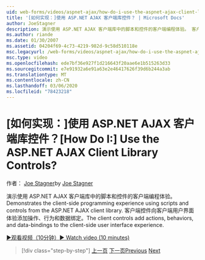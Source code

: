 ```yaml
---
uid: web-forms/videos/aspnet-ajax/how-do-i-use-the-aspnet-ajax-client-library-controls
title: '[如何实现：]使用 ASP.NET AJAX 客户端库控件？ | Microsoft Docs'
author: JoeStagner
description: 演示使用 ASP.NET AJAX 客户端库中的脚本和控件的客户端编程体验。 客户端控件添加操作，behavio 。
ms.author: riande
ms.date: 01/30/2007
ms.assetid: 04204f69-4c73-4219-982d-9c58d510118e
msc.legacyurl: /web-forms/videos/aspnet-ajax/how-do-i-use-the-aspnet-ajax-client-library-controls
msc.type: video
ms.openlocfilehash: ede7bf36e927f1d216643f20aae6e1b515263d33
ms.sourcegitcommit: e7e91932a6e91a63e2e46417626f39d6b244a3ab
ms.translationtype: MT
ms.contentlocale: zh-CN
ms.lasthandoff: 03/06/2020
ms.locfileid: "78423218"
---
```

# <a name="how-do-i-use-the-aspnet-ajax-client-library-controls"></a><span data-ttu-id="5cfcf-105">[如何实现：]使用 ASP.NET AJAX 客户端库控件？</span><span class="sxs-lookup"><span data-stu-id="5cfcf-105">[How Do I:] Use the ASP.NET AJAX Client Library Controls?</span></span>

<span data-ttu-id="5cfcf-106">作者： [Joe Stagner](https://github.com/JoeStagner)</span><span class="sxs-lookup"><span data-stu-id="5cfcf-106">by [Joe Stagner](https://github.com/JoeStagner)</span></span>

<span data-ttu-id="5cfcf-107">演示使用 ASP.NET AJAX 客户端库中的脚本和控件的客户端编程体验。</span><span class="sxs-lookup"><span data-stu-id="5cfcf-107">Demonstrates the client-side programming experience using scripts and controls from the ASP.NET AJAX client library.</span></span> <span data-ttu-id="5cfcf-108">客户端控件向客户端用户界面体验添加操作、行为和数据绑定。</span><span class="sxs-lookup"><span data-stu-id="5cfcf-108">The client controls add actions, behaviors, and data-bindings to the client-side user interface experience.</span></span>

[<span data-ttu-id="5cfcf-109">&#9654;观看视频（10分钟）</span><span class="sxs-lookup"><span data-stu-id="5cfcf-109">&#9654; Watch video (10 minutes)</span></span>](https://channel9.msdn.com/Blogs/ASP-NET-Site-Videos/how-do-i-use-the-aspnet-ajax-client-library-controls)

> [!div class="step-by-step"]
> <span data-ttu-id="5cfcf-110">[上一页](how-do-i-aspnet-ajax-enable-an-existing-web-service.md)
> [下一页](how-do-i-use-an-aspnet-ajax-scriptmanagerproxy.md)</span><span class="sxs-lookup"><span data-stu-id="5cfcf-110">[Previous](how-do-i-aspnet-ajax-enable-an-existing-web-service.md)
[Next](how-do-i-use-an-aspnet-ajax-scriptmanagerproxy.md)</span></span>
